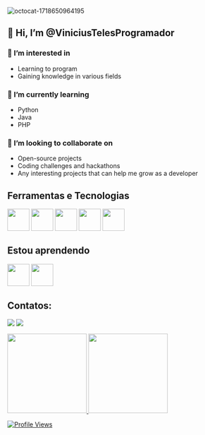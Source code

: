 ![octocat-1718650964195](https://github.com/ViniciusTelesProgramador/ViniciusTelesProgramador/assets/106317643/3e339b5f-e7bb-44c6-8476-4da620eaefa7)

## 👋 Hi, I’m @ViniciusTelesProgramador

### 👀 I’m interested in 
- Learning to program
- Gaining knowledge in various fields

### 🌱 I’m currently learning
- Python
- Java
- PHP

### 💞️ I’m looking to collaborate on
- Open-source projects
- Coding challenges and hackathons
- Any interesting projects that can help me grow as a developer

## Ferramentas e Tecnologias
<img src="https://cdn.jsdelivr.net/gh/devicons/devicon@latest/icons/python/python-original-wordmark.svg"  width="50" height="50" /> <img src="https://cdn.jsdelivr.net/gh/devicons/devicon@latest/icons/php/php-original.svg"  width="50" height="50" /> <img src="https://cdn.jsdelivr.net/gh/devicons/devicon@latest/icons/html5/html5-original-wordmark.svg"  width="50" height="50" /> <img src="https://cdn.jsdelivr.net/gh/devicons/devicon@latest/icons/css3/css3-original-wordmark.svg" width="50" height="50" /> <img src="https://cdn.jsdelivr.net/gh/devicons/devicon@latest/icons/mysql/mysql-original-wordmark.svg" width="50" height="50" />

## Estou aprendendo
<img src="https://cdn.jsdelivr.net/gh/devicons/devicon@latest/icons/django/django-plain.svg"  width="50" height="50"/> <img src="https://cdn.jsdelivr.net/gh/devicons/devicon@latest/icons/docker/docker-original-wordmark.svg" width="50" height="50" />

## Contatos:
<a href="www.linkedin.com/in/marcos-vinicius-teles-b57a1b272" target="_blank"><img loading="lazy" src="https://img.shields.io/badge/-LinkedIn-%230077B5?style=for-the-badge&logo=linkedin&logoColor=white" target="_blank"></a> <a href = "mailto: vinilennon69@gmail.com"><img loading="lazy" src="https://img.shields.io/badge/Gmail-D14836?style=for-the-badge&logo=gmail&logoColor=white" target="_blank"></a>


<div>
<a href="https://github.com/ViniciusTelesProgramador">
<img loading="lazy" height="180em" src="https://github-readme-stats.vercel.app/api/top-langs/?username=ViniciusTelesProgramador&layout=compact&langs_count=7&theme=dracula"/>
<img loading="lazy" height="180em" src="https://github-readme-stats.vercel.app/api?username=ViniciusTelesProgramador&show_icons=true&theme=dracula&include_all_commits=true&count_private=true"/>
</div>


![Profile Views](https://komarev.com/ghpvc/?username=ViniciusTelesProgramador&color=blueviolet)

<!---
ViniciusTelesProgramador/ViniciusTelesProgramador is a ✨ special ✨ repository because its `README.md` (this file) appears on your GitHub profile.
You can click the Preview link to take a look at your changes.
--->
